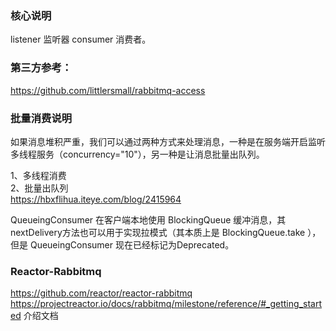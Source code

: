 
### 核心说明
listener 监听器
consumer 消费者。

### 第三方参考：
https://github.com/littlersmall/rabbitmq-access

### 批量消费说明  
如果消息堆积严重，我们可以通过两种方式来处理消息，一种是在服务端开启监听多线程服务（concurrency="10"），另一种是让消息批量出队列。

1、多线程消费  
2、批量出队列  
https://hbxflihua.iteye.com/blog/2415964  

QueueingConsumer 在客户端本地使用 BlockingQueue 缓冲消息，其nextDelivery方法也可以用于实现拉模式（其本质上是 BlockingQueue.take ），但是 QueueingConsumer 现在已经标记为Deprecated。

### Reactor-Rabbitmq
https://github.com/reactor/reactor-rabbitmq  
https://projectreactor.io/docs/rabbitmq/milestone/reference/#_getting_started 介绍文档  


